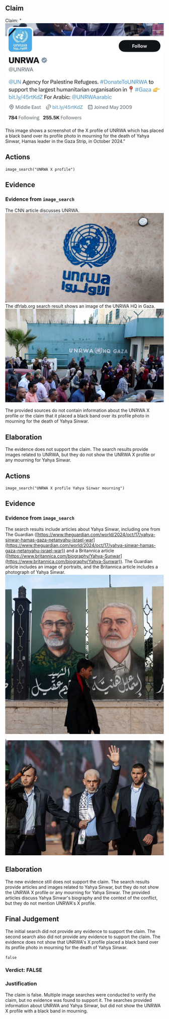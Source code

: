 ## Claim
Claim: "![image 18](media/24.jpg) This image shows a screenshot of the X profile of UNRWA which has placed a black band over its profile photo in mourning for the death of Yahya Sinwar, Hamas leader in the Gaza Strip, in October 2024."

## Actions
```
image_search("UNRWA X profile")
```

## Evidence
### Evidence from `image_search`
The CNN article discusses UNRWA. ![image 7929](media/2025-08-29_22-14-1756505688-787887.jpg) The dfrlab.org search result shows an image of the UNRWA HQ in Gaza. ![image 7930](media/2025-08-29_22-14-1756505690-108197.jpg)

The provided sources do not contain information about the UNRWA X profile or the claim that it placed a black band over its profile photo in mourning for the death of Yahya Sinwar.


## Elaboration
The evidence does not support the claim. The search results provide images related to UNRWA, but they do not show the UNRWA X profile or any mourning for Yahya Sinwar.


## Actions
```
image_search("UNRWA X profile Yahya Sinwar mourning")
```

## Evidence
### Evidence from `image_search`
The search results include articles about Yahya Sinwar, including one from The Guardian ([https://www.theguardian.com/world/2024/oct/17/yahya-sinwar-hamas-gaza-netanyahu-israel-war](https://www.theguardian.com/world/2024/oct/17/yahya-sinwar-hamas-gaza-netanyahu-israel-war)) and a Britannica article ([https://www.britannica.com/biography/Yahya-Sunwar](https://www.britannica.com/biography/Yahya-Sunwar)). The Guardian article includes an image of portraits, and the Britannica article includes a photograph of Yahya Sinwar. ![image 7934](media/2025-08-29_22-15-1756505703-401845.jpg), ![image 7935](media/2025-08-29_22-15-1756505703-669520.jpg)


## Elaboration
The new evidence still does not support the claim. The search results provide articles and images related to Yahya Sinwar, but they do not show the UNRWA X profile or any mourning for Yahya Sinwar. The provided articles discuss Yahya Sinwar's biography and the context of the conflict, but they do not mention UNRWA's X profile.


## Final Judgement
The initial search did not provide any evidence to support the claim. The second search also did not provide any evidence to support the claim. The evidence does not show that UNRWA's X profile placed a black band over its profile photo in mourning for the death of Yahya Sinwar.

`false`

### Verdict: FALSE

### Justification
The claim is false. Multiple image searches were conducted to verify the claim, but no evidence was found to support it. The searches provided information about UNRWA and Yahya Sinwar, but did not show the UNRWA X profile with a black band in mourning.
